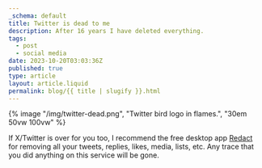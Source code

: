 ```yaml
---
_schema: default
title: Twitter is dead to me
description: After 16 years I have deleted everything.
tags:
  - post
  - social media
date: 2023-10-20T03:03:36Z
published: true
type: article
layout: article.liquid
permalink: blog/{{ title | slugify }}.html
---
```

{% image "/img/twitter-dead.png", "Twitter bird logo in flames.", "30em 50vw 100vw" %}

If X/Twitter is over for you too, I recommend the free desktop app <a target="_blank" rel="noopener" href="https://redact.dev/">Redact</a> for removing all your tweets, replies, likes, media, lists, etc. Any trace that you did anything on this service will be gone.